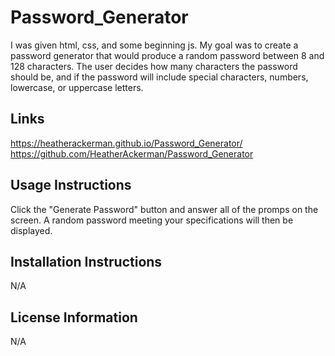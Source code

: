 # Password_Generator
I was given html, css, and some beginning js. My goal was to create a password generator that would produce a random password between 8 and 128 characters. The user decides how many characters the password should be, and if the password will include special characters, numbers, lowercase, or uppercase letters.

## Links
https://heatherackerman.github.io/Password_Generator/
https://github.com/HeatherAckerman/Password_Generator

## Usage Instructions
Click the "Generate Password" button and answer all of the promps on the screen. A random password meeting your specifications will then be displayed. 

## Installation Instructions
N/A

## License Information
N/A